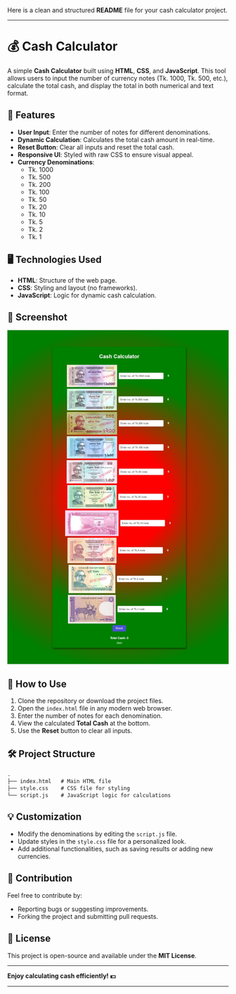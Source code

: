 Here is a clean and structured **README** file for your cash calculator project.

---

# 💰 Cash Calculator

A simple **Cash Calculator** built using **HTML**, **CSS**, and **JavaScript**. This tool allows users to input the number of currency notes (Tk. 1000, Tk. 500, etc.), calculate the total cash, and display the total in both numerical and text format.

## 🚀 Features

- **User Input**: Enter the number of notes for different denominations.
- **Dynamic Calculation**: Calculates the total cash amount in real-time.
- **Reset Button**: Clear all inputs and reset the total cash.
- **Responsive UI**: Styled with raw CSS to ensure visual appeal.
- **Currency Denominations**:
  - Tk. 1000
  - Tk. 500
  - Tk. 200
  - Tk. 100
  - Tk. 50
  - Tk. 20
  - Tk. 10
  - Tk. 5
  - Tk. 2
  - Tk. 1

## 🖥️ Technologies Used

- **HTML**: Structure of the web page.
- **CSS**: Styling and layout (no frameworks).
- **JavaScript**: Logic for dynamic cash calculation.

## 📸 Screenshot

![Cash Calculator](./bd%20note%20img/Screenshot_8-12-2024_212026_127.0.0.1.jpeg)

## 🔧 How to Use

1. Clone the repository or download the project files.
2. Open the `index.html` file in any modern web browser.
3. Enter the number of notes for each denomination.
4. View the calculated **Total Cash** at the bottom.
5. Use the **Reset** button to clear all inputs.

## 🛠️ Project Structure

```plaintext
.
├── index.html   # Main HTML file
├── style.css    # CSS file for styling
└── script.js    # JavaScript logic for calculations
```

## 💡 Customization

- Modify the denominations by editing the `script.js` file.
- Update styles in the `style.css` file for a personalized look.
- Add additional functionalities, such as saving results or adding new currencies.

## 🤝 Contribution

Feel free to contribute by:
- Reporting bugs or suggesting improvements.
- Forking the project and submitting pull requests.

## 📄 License

This project is open-source and available under the **MIT License**.

---

**Enjoy calculating cash efficiently! 💵**

---

